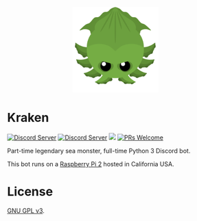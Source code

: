 <p align=center><img src="images/Kraken.png" height="200" width="200"></p>

# Kraken

[<img src="https://discordapp.com/api/guilds/606716567182639105/widget.png?style=shield" alt="Discord Server">](https://discord.gg/RFbC4aD) [<img src="https://discordapp.com/api/guilds/608916967579058197/widget.png?style=shield" alt="Discord Server">](https://discord.gg/wydz64m) [<img src="https://img.shields.io/badge/discord-py-blue.svg">](https://github.com/Rapptz/discord.py) [![PRs Welcome](https://img.shields.io/badge/PRs-welcome-brightgreen.svg?style=flat-square)](http://makeapullrequest.com)

Part-time legendary sea monster, full-time Python 3 Discord bot.

This bot runs on a <a href=http://bhatthal.ddns.net>Raspberry Pi 2</a> hosted in California USA.

# License
[GNU GPL v3](LICENSE).
